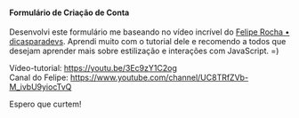 #### Formulário de Criação de Conta

Desenvolvi este formulário me baseando no vídeo incrível do <a href="https://www.instagram.com/dicasparadevs/" target="_blank">Felipe Rocha • dicasparadevs</a>. Aprendi muito com o tutorial dele e recomendo a todos que desejam aprender mais sobre estilização e interações com JavaScript. =)

Vídeo-tutorial: https://youtu.be/3Ec9zY1C2og
<br>
Canal do Felipe: https://www.youtube.com/channel/UC8TRfZVb-M_ivbU9yiocTvQ

Espero que curtem!
